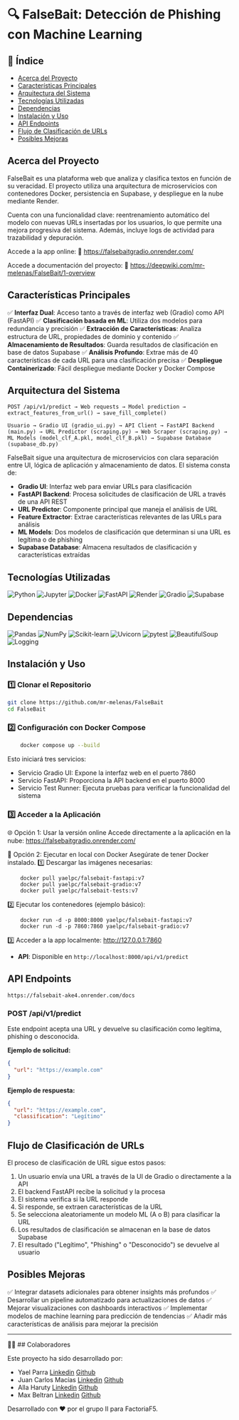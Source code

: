 # 🔍 FalseBait: Detección de Phishing con Machine Learning

## 📌 Índice

- [Acerca del Proyecto](#acerca-del-proyecto)
- [Características Principales](#características-principales)
- [Arquitectura del Sistema](#arquitectura-del-sistema)
- [Tecnologías Utilizadas](#tecnologías-utilizadas)
- [Dependencias](#dependencias)
- [Instalación y Uso](#instalación-y-uso)
- [API Endpoints](#api-endpoints)
- [Flujo de Clasificación de URLs](#flujo-de-clasificación-de-urls)
- [Posibles Mejoras](#posibles-mejoras)

## Acerca del Proyecto

FalseBait es una plataforma web que analiza y clasifica textos en función de su veracidad. El proyecto utiliza una arquitectura de microservicios con contenedores Docker, persistencia en Supabase, y despliegue en la nube mediante Render.

Cuenta con una funcionalidad clave: reentrenamiento automático del modelo con nuevas URLs insertadas por los usuarios, lo que permite una mejora progresiva del sistema. Además, incluye logs de actividad para trazabilidad y depuración.

Accede a la app online:
🔗 https://falsebaitgradio.onrender.com/

Accede a documentación del proyecto: 
🔗 https://deepwiki.com/mr-melenas/FalseBait/1-overview

## Características Principales

✅ **Interfaz Dual**: Acceso tanto a través de interfaz web (Gradio) como API (FastAPI)
✅ **Clasificación basada en ML**: Utiliza dos modelos para redundancia y precisión
✅ **Extracción de Características**: Analiza estructura de URL, propiedades de dominio y contenido
✅ **Almacenamiento de Resultados**: Guarda resultados de clasificación en base de datos Supabase
✅ **Análisis Profundo**: Extrae más de 40 características de cada URL para una clasificación precisa
✅ **Despliegue Containerizado**: Fácil despliegue mediante Docker y Docker Compose

## Arquitectura del Sistema

```
POST /api/v1/predict → Web requests → Model prediction → extract_features_from_url() → save_fill_complete()

Usuario → Gradio UI (gradio_ui.py) → API Client → FastAPI Backend (main.py) → URL Predictor (scraping.py) → Web Scraper (scraping.py) → ML Models (model_clf_A.pkl, model_clf_B.pkl) → Supabase Database (supabase_db.py)
```

FalseBait sigue una arquitectura de microservicios con clara separación entre UI, lógica de aplicación y almacenamiento de datos. El sistema consta de:

- **Gradio UI**: Interfaz web para enviar URLs para clasificación
- **FastAPI Backend**: Procesa solicitudes de clasificación de URL a través de una API REST
- **URL Predictor**: Componente principal que maneja el análisis de URL
- **Feature Extractor**: Extrae características relevantes de las URLs para análisis
- **ML Models**: Dos modelos de clasificación que determinan si una URL es legítima o de phishing
- **Supabase Database**: Almacena resultados de clasificación y características extraídas


## Tecnologías Utilizadas

![Python](https://img.shields.io/badge/-Python-3776AB?logo=python&logoColor=white)
![Jupyter](https://img.shields.io/badge/-Jupyter-FF3C00?logo=jupyter&logoColor=white)
![Docker](https://img.shields.io/badge/-Docker-2496ED?logo=docker&logoColor=white)
![FastAPI](https://img.shields.io/badge/-FastAPI-009688?logo=fastapi&logoColor=white)
![Render](https://img.shields.io/badge/-Render-46B7C8?logo=render&logoColor=white)
![Gradio](https://img.shields.io/badge/-Gradio-FFB400?logo=python&logoColor=black)
![Supabase](https://img.shields.io/badge/-Supabase-3ECF8E?logo=supabase&logoColor=white)


## Dependencias

![Pandas](https://img.shields.io/badge/-Pandas-150458?logo=pandas&logoColor=white)
![NumPy](https://img.shields.io/badge/-NumPy-013243?logo=numpy&logoColor=white)
![Scikit-learn](https://img.shields.io/badge/-Scikit--learn-F7931E?logo=scikit-learn&logoColor=white)
![Uvicorn](https://img.shields.io/badge/-Uvicorn-7A2A8B?logo=uvicorn&logoColor=white)
![pytest](https://img.shields.io/badge/-pytest-0A9EDC?logo=pytest&logoColor=white)
![BeautifulSoup](https://img.shields.io/badge/-BeautifulSoup-8B2A2A?logo=python&logoColor=white)
![Logging](https://img.shields.io/badge/-Logging-4B8BBE?logo=python&logoColor=white)

## Instalación y Uso

### 1️⃣ Clonar el Repositorio
```bash
git clone https://github.com/mr-melenas/FalseBait
cd FalseBait
```

### 2️⃣ Configuración con Docker Compose
```bash
    docker compose up --build
```

Esto iniciará tres servicios:
- Servicio Gradio UI: Expone la interfaz web en el puerto 7860
- Servicio FastAPI: Proporciona la API backend en el puerto 8000
- Servicio Test Runner: Ejecuta pruebas para verificar la funcionalidad del sistema

### 3️⃣ Acceder a la Aplicación
🌐 Opción 1: Usar la versión online
    Accede directamente a la aplicación en la nube:
    https://falsebaitgradio.onrender.com/

🧪 Opción 2: Ejecutar en local con Docker
Asegúrate de tener Docker instalado.
1️⃣ Descargar las imágenes necesarias:
```
    docker pull yaelpc/falsebait-fastapi:v7  
    docker pull yaelpc/falsebait-gradio:v7  
    docker pull yaelpc/falsebait-tests:v7
```

2️⃣ Ejecutar los contenedores (ejemplo básico):
```
    docker run -d -p 8000:8000 yaelpc/falsebait-fastapi:v7  
    docker run -d -p 7860:7860 yaelpc/falsebait-gradio:v7 
```

3️⃣ Acceder a la app localmente:
http://127.0.0.1:7860
- **API**: Disponible en `http://localhost:8000/api/v1/predict`

## API Endpoints
    https://falsebait-ake4.onrender.com/docs

### POST /api/v1/predict

Este endpoint acepta una URL y devuelve su clasificación como legítima, phishing o desconocida.

**Ejemplo de solicitud:**
```json
{
  "url": "https://example.com"
}
```

**Ejemplo de respuesta:**
```json
{
  "url": "https://example.com",
  "classification": "Legítimo"
}
```

## Flujo de Clasificación de URLs

El proceso de clasificación de URL sigue estos pasos:

1. Un usuario envía una URL a través de la UI de Gradio o directamente a la API
2. El backend FastAPI recibe la solicitud y la procesa
3. El sistema verifica si la URL responde
4. Si responde, se extraen características de la URL
5. Se selecciona aleatoriamente un modelo ML (A o B) para clasificar la URL
6. Los resultados de clasificación se almacenan en la base de datos Supabase
7. El resultado ("Legítimo", "Phishing" o "Desconocido") se devuelve al usuario

## Posibles Mejoras

✅ Integrar datasets adicionales para obtener insights más profundos
✅ Desarrollar un pipeline automatizado para actualizaciones de datos
✅ Mejorar visualizaciones con dashboards interactivos
✅ Implementar modelos de machine learning para predicción de tendencias
✅ Añadir más características de análisis para mejorar la precisión

---

🧑‍💻 ## Colaboradores

Este proyecto ha sido desarrollado por:

- Yael Parra  [Linkedin](https://www.linkedin.com/in/yael-parra/) [Github](https://github.com/Yael-Parra)
- Juan Carlos Macías [Linkedin](https://www.linkedin.com/in/juancarlosmacias/) [Github](https://github.com/juancmacias)
- Alla Haruty [Linkedin](https://www.linkedin.com/in/allaharuty/) [Github](https://github.com/alharuty)
- Max Beltran [Linkedin](https://www.linkedin.com/in/max-beltran/) [Github](https://github.com/mr-melenas)


Desarrollado con ❤️ por el grupo II para FactoriaF5.
